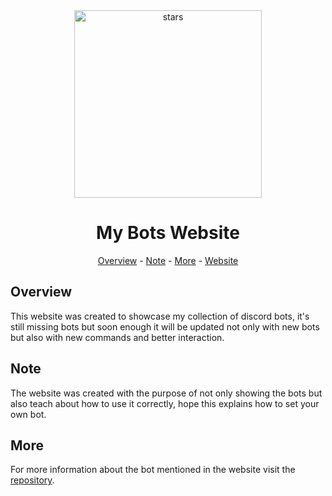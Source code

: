 <div align='center'>
    <a href="https://my-bots.netlify.app/">
        <img src='https://i.giphy.com/UYBDCJjwOd9Re.webp' alt='stars' width='300'>
    </a>
    <h1>My Bots Website</h1>
</div>

<div align=center>
    <a href="#overview"> Overview</a> 
    - 
    <a href="#note">Note</a> 
    - 
    <a href="#more">More</a>
    -
    <a href="https://my-bots.netlify.app/">Website</a>
</div>


## Overview

This website was created to showcase my collection of discord bots, it's still missing bots but soon enough it will be updated not only with new bots but also with new commands and better interaction.


## Note

The website was created with the purpose of not only showing the bots but also teach about how to use it correctly, hope this explains how to set your own bot.


## More

For more information about the bot mentioned in the website visit the [repository](https://github.com/IgorDGomes/German-Helper-Discord-Bot).
